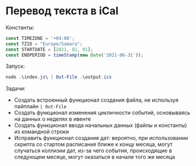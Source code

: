 # Перевод текста в iCal

Константы:
```js
const TIMEZONE = '+04:00';
const TZID = "Europe/Samara";
const STARTDATE = [2021, 02, 01];
const ENDPERIOD = timeStamp(new Date('2021-06-31'));
```

Запуск:
```ps1
node .\index.js\ | Out-File .\output.ics
```

Задачи:
- Создать встроенный функционал создания файла, не используя пайплайн `| Out-File`
- Создать функционал изменения цикличности событий, основываясь на данных о неделях в ивенте
- Создать функционал ввода начальных данных (файлы и константы) из командной строки
- Исправить функционал создания дат: вероятно, при использовании скрипта со стартом расписания ближе к концу месяца, могут случаться коллизии дат, из-за чего события, происходящие в следующем месяце, могут оказаться в начале того же месяца